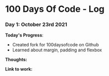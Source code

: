 # 100 Days Of Code - Log

### Day 1: October 23rd 2021
<!-- ##### (delete me or comment me out) -->

**Today's Progress**: 

- Created fork for 100daysofcode on Github 
- Learned about margin, padding and flexbox

**Thoughts:** 

**Link to work:** 
